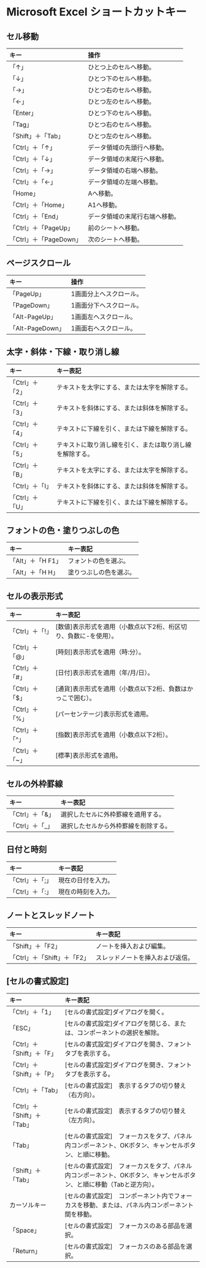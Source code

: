 # Microsoft Excel ショートカットキー

## セル移動

|キー|操作|
|:---|:---|
|「↑」|ひとつ上のセルへ移動。|
|「↓」|ひとつ下のセルへ移動。|
|「→」|ひとつ右のセルへ移動。|
|「←」|ひとつ左のセルへ移動。|
|「Enter」|ひとつ下のセルへ移動。|
|「Tag」|ひとつ右のセルへ移動。|
|「Shift」＋「Tab」|ひとつ左のセルへ移動。|
|「Ctrl」＋「↑」|データ領域の先頭行へ移動。|
|「Ctrl」＋「↓」|データ領域の末尾行へ移動。|
|「Ctrl」＋「→」|データ領域の右端へ移動。|
|「Ctrl」＋「←」|データ領域の左端へ移動。|
|「Home」|Aへ移動。|
|「Ctrl」＋「Home」|A1へ移動。|
|「Ctrl」＋「End」|データ領域の末尾行右端へ移動。|
|「Ctrl」＋「PageUp」|前のシートへ移動。|
|「Ctrl」＋「PageDown」|次のシートへ移動。|

## ページスクロール

|キー|操作|
|:---|:---|
|「PageUp」|1画面分上へスクロール。|
|「PageDown」|1画面分下へスクロール。|
|「Alt-PageUp」|1画面左へスクロール。|
|「Alt-PageDown」|1画面右へスクロール。|

## 太字・斜体・下線・取り消し線

|キー|キー表記|
|:---|:---|
|「Ctrl」＋「2」|テキストを太字にする、または太字を解除する。|
|「Ctrl」＋「3」|テキストを斜体にする、または斜体を解除する。|
|「Ctrl」＋「4」|テキストに下線を引く、または下線を解除する。|
|「Ctrl」＋「5」|テキストに取り消し線を引く、または取り消し線を解除する。|
|「Ctrl」＋「B」|テキストを太字にする、または太字を解除する。|
|「Ctrl」＋「I」|テキストを斜体にする、または斜体を解除する。|
|「Ctrl」＋「U」|テキストに下線を引く、または下線を解除する。|

## フォントの色・塗りつぶしの色

|キー|キー表記|
|:---|:---|
|「Alt」＋「H F1」|フォントの色を選ぶ。|
|「Alt」＋「H H」|塗りつぶしの色を選ぶ。|

## セルの表示形式

|キー|キー表記|
|:---|:---|
|「Ctrl」＋「!」|[数値]表示形式を適用（小数点以下2桁、桁区切り、負数に-を使用）。|
|「Ctrl」＋「@」|[時刻]表示形式を適用（時:分）。|
|「Ctrl」＋「#」|[日付]表示形式を適用（年/月/日）。|
|「Ctrl」＋「$」|[通貨]表示形式を適用（小数点以下2桁、負数はかっこで囲む）。|
|「Ctrl」＋「%」|[パーセンテージ]表示形式を適用。|
|「Ctrl」＋「^」|[指数]表示形式を適用（小数点以下2桁）。|
|「Ctrl」＋「~」|[標準]表示形式を適用。|

## セルの外枠罫線

|キー|キー表記|
|:---|:---|
|「Ctrl」＋「&」|選択したセルに外枠罫線を適用する。|
|「Ctrl」＋「_」|選択したセルから外枠罫線を削除する。|

## 日付と時刻

|キー|キー表記|
|:---|:---|
|「Ctrl」＋「;」|現在の日付を入力。|
|「Ctrl」＋「:」|現在の時刻を入力。|

## ノートとスレッドノート

|キー|キー表記|
|:---|:---|
|「Shift」＋「F2」|ノートを挿入および編集。|
|「Ctrl」＋「Shift」＋「F2」|スレッドノートを挿入および返信。|

## [セルの書式設定]

|キー|キー表記|
|:---|:---|
|「Ctrl」＋「1」|[セルの書式設定]ダイアログを開く。|
|「ESC」|[セルの書式設定]ダイアログを閉じる、または、コンポーネントの選択を解除。|
|「Ctrl」＋「Shift」＋「F」|[セルの書式設定]ダイアログを開き、フォントタブを表示する。|
|「Ctrl」＋「Shift」＋「P」|[セルの書式設定]ダイアログを開き、フォントタブを表示する。|
|「Ctrl」＋「Tab」|[セルの書式設定]　表示するタブの切り替え（右方向）。|
|「Ctrl」＋「Shift」＋「Tab」|[セルの書式設定]　表示するタブの切り替え（左方向）。|
|「Tab」|[セルの書式設定]　フォーカスをタブ、パネル内コンポーネント、OKボタン、キャンセルボタン、と順に移動。|
|「Shift」＋「Tab」|[セルの書式設定]　フォーカスをタブ、パネル内コンポーネント、OKボタン、キャンセルボタン、と順に移動（Tabと逆方向）。|
|カーソルキー|[セルの書式設定]　コンポーネント内でフォーカスを移動、または、パネル内コンポーネント間を移動。|
|「Space」|[セルの書式設定]　フォーカスのある部品を選択。|
|「Return」|[セルの書式設定]　フォーカスのある部品を選択。|
